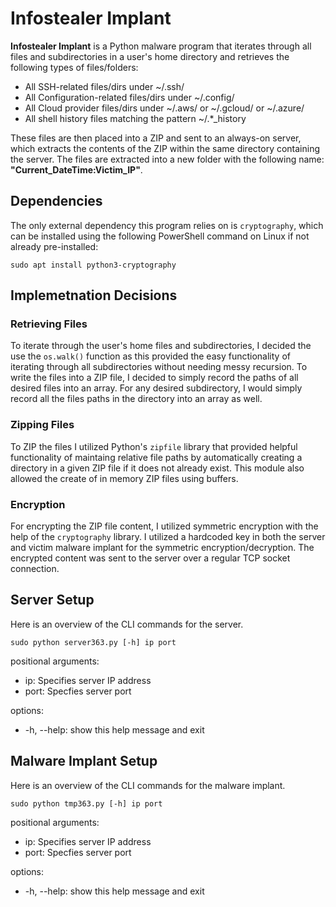 # Infostealer Implant

**Infostealer Implant** is a Python malware program that iterates through all files and subdirectories in a user's home directory and retrieves the following types of files/folders:
- All SSH-related files/dirs under ~/.ssh/
- All Configuration-related files/dirs under ~/.config/
- All Cloud provider files/dirs under ~/.aws/ or ~/.gcloud/ or ~/.azure/
- All shell history files matching the pattern ~/.*_history

These files are then placed into a ZIP and sent to an always-on server, which extracts the contents of the ZIP within the same directory containing the server. The files are extracted into a new folder with the following name: **"Current_DateTime:Victim_IP"**.

## Dependencies

The only external dependency this program relies on is `cryptography`, which can be installed using the following PowerShell command on Linux if not already pre-installed:

```
sudo apt install python3-cryptography
```

## Implemetnation Decisions
### Retrieving Files
To iterate through the user's home files and subdirectories, I decided the use the `os.walk()` function as this provided the easy functionality of iterating through all subdirectories without needing messy recursion. To write the files into a ZIP file, I decided to simply record the paths of all desired files into an array. For any desired subdirectory, I would simply record all the files paths in the directory into an array as well. 

### Zipping Files
To ZIP the files I utilized Python's `zipfile` library that provided helpful functionality of maintaing relative file paths by automatically creating a directory in a given ZIP file if it does not already exist. This module also allowed the create of in memory ZIP files using buffers.

### Encryption
For encrypting the ZIP file content, I utilized symmetric encryption with the help of the `cryptography` library. I utilized a hardcoded key in both the server and victim malware implant for the symmetric encryption/decryption. The encrypted content was sent to the server over a regular TCP socket connection. 

## Server Setup

Here is an overview of the CLI commands for the server.

```
sudo python server363.py [-h] ip port
```

positional arguments:
  - ip:          Specifies server IP address
  - port:        Specfies server port

options:
  - -h, --help:  show this help message and exit
  
## Malware Implant Setup

Here is an overview of the CLI commands for the malware implant.

```
sudo python tmp363.py [-h] ip port
```

positional arguments:
  - ip:          Specifies server IP address
  - port:        Specfies server port

options:
  - -h, --help:  show this help message and exit


  

